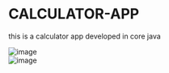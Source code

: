 # CALCULATOR-APP

this is a calculator app developed in core java


![image](https://user-images.githubusercontent.com/71176875/124497446-7b863700-ddd8-11eb-872b-9734316f49e5.png)
<br>
![image](https://user-images.githubusercontent.com/71176875/124497337-50034c80-ddd8-11eb-89b0-de9c6ad6a353.png)
